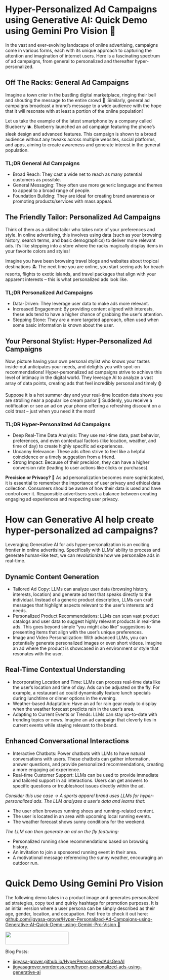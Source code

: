 # Hyper-Personalized Ad Campaigns using Generative AI: Quick Demo using Gemini Pro Vision 🎯

In the vast and ever-evolving landscape of online advertising, campaigns come in various forms, each with its unique approach to capturing the attention and imagination of internet users. Here is a fascinating spectrum of ad campaigns, from general to personalized and thereafter hyper-personalized. 

## Off The Racks: General Ad Campaigns

Imagine a town crier in the bustling digital marketplace, ringing their bell and shouting the message to the entire crowd 📣 Similarly, general ad campaigns broadcast a brand’s message to a wide audience with the hope that it will resonate with at least a portion of the online population!

Let us take the example of the latest smartphone by a company called Blueberry 🫐. Blueberry launched an ad campaign featuring the phone’s sleek design and advanced features. This campaign is shown to a broad audience without any tweaks across multiple websites, social platforms, and apps, aiming to create awareness and generate interest in the general population.

### TL;DR General Ad Campaigns

- Broad Reach: They cast a wide net to reach as many potential customers as possible.
- General Messaging: They often use more generic language and themes to appeal to a broad range of people.
- Foundation Building: They are ideal for creating brand awareness or promoting products/services with mass appeal.

## The Friendly Tailor: Personalized Ad Campaigns

Think of them as a skilled tailor who takes note of your preferences and style. In online advertising, this involves using data (such as your browsing history, search terms, and basic demographics) to deliver more relevant ads. It’s like stepping into a store where the racks magically display items in your favorite colors and styles!

Imagine you have been browsing travel blogs and websites about tropical destinations 🏝️ The next time you are online, you start seeing ads for beach resorts, flights to exotic islands, and travel packages that align with your apparent interests – this is what personalized ads look like.

### TL;DR Personalized Ad Campaigns

- Data-Driven: They leverage user data to make ads more relevant.
- Increased Engagement: By providing content aligned with interests, these ads tend to have a higher chance of grabbing the user’s attention.
- Stepping Stone: They are a more targeted approach, often used when some basic information is known about the user.

## Your Personal Stylist: Hyper-Personalized Ad Campaigns

Now, picture having your own personal stylist who knows your tastes inside-out anticipates your needs, and delights you with spot-on recommendations! Hyper-personalized ad campaigns strive to achieve this level of intimacy in the digital world. They leverage AI to analyze a vast array of data points, creating ads that feel incredibly personal and timely ⌚️

Suppose it is a hot summer day and your real-time location data shows you are strolling near a popular ice cream parlor 🍦 Suddenly, you receive a notification or see an ad on your phone offering a refreshing discount on a cold treat – just when you need it the most!

### TL;DR Hyper-Personalized Ad Campaigns

- Deep Real-Time Data Analysis: They use real-time data, past behavior, preferences, and even contextual factors (like location, weather, and time of day) to create highly specific ad experiences.
- Uncanny Relevance: These ads often strive to feel like a helpful coincidence or a timely suggestion from a friend.
- Strong Impact: Because of their precision, they can have a higher conversion rate (leading to user actions like clicks or purchases).

**Precision or Privacy? 🔐** As ad personalization becomes more sophisticated, it is essential to remember the importance of user privacy and ethical data collection. Consumers should be aware of how their data is used and have control over it. Responsible advertisers seek a balance between creating engaging ad experiences and respecting user privacy.

# How can Generative AI help create hyper-personalized ad campaigns?

Leveraging Generative AI for ads hyper-personalization is an exciting frontier in online advertising. Specifically with LLMs’ ability to process and generate human-like text, we can revolutionize how we personalize ads in real-time.

## Dynamic Content Generation

- Tailored Ad Copy: LLMs can analyze user data (browsing history, interests, location) and generate ad text that speaks directly to the individual. Instead of a generic product description, LLMs can craft messages that highlight aspects relevant to the user’s interests and needs.
- Personalized Product Recommendations: LLMs can scan vast product catalogs and user data to suggest highly relevant products in real-time ads. This goes beyond simple “you might also like” suggestions to presenting items that align with the user’s unique preferences.
- Image and Video Personalization: With advanced LLMs, you can potentially generate personalized images or even short videos. Imagine an ad where the product is showcased in an environment or style that resonates with the user.

## Real-Time Contextual Understanding

- Incorporating Location and Time: LLMs can process real-time data like the user’s location and time of day. Ads can be adjusted on the fly. For example, a restaurant ad could dynamically feature lunch specials during lunchtime or dinner options in the evening.
- Weather-based Adaptation: Have an ad for rain gear ready to display when the weather forecast predicts rain in the user’s area.
- Adapting to Current Events or Trends: LLMs can stay up-to-date with trending topics or news. Imagine an ad campaign that cleverly ties in current events while staying relevant to the brand.

## Enhanced Conversational Interactions

- Interactive Chatbots: Power chatbots with LLMs to have natural conversations with users. These chatbots can gather information, answer questions, and provide personalized recommendations, creating a more engaging ad experience.
- Real-time Customer Support: LLMs can be used to provide immediate and tailored support in ad interactions. Users can get answers to specific questions or troubleshoot issues directly within the ad.

_Consider this use case → A sports apparel brand uses LLMs for hyper-personalized ads. The LLM analyzes a user’s data and learns that:_

- The user often browses running shoes and running-related content.
- The user is located in an area with upcoming local running events.
- The weather forecast shows sunny conditions for the weekend.

_The LLM can then generate an ad on the fly featuring:_

- Personalized running shoe recommendations based on browsing history.
- An invitation to join a sponsored running event in their area.
- A motivational message referencing the sunny weather, encouraging an outdoor run.

# Quick Demo Using Gemini Pro Vision

The following demo takes in a product image and generates personalized ad strategies, copy text and quirky hashtags for promotion purposes. It is an initial version where a user persona can be simply described as their age, gender, location, and occupation. Feel free to check it out here: [github.com/jigyasa-grover/Hyper-Personalized-Ad-Campaigns-using-Generative-AI-Quick-Demo-using-Gemini-Pro-Vision 👀](https://github.com/jigyasa-grover/Hyper-Personalized-Ad-Campaigns-using-Generative-AI-Quick-Demo-using-Gemini-Pro-Vision)

<a href="https://colab.research.google.com/github/jigyasa-grover/Hyper-Personalized-Ad-Campaigns-using-Generative-AI-Quick-Demo-using-Gemini-Pro-Vision/blob/main/Hyper_Personalized_Ad_Campaigns_using_Generative_AI_Gemini_Pro_Vision.ipynb"><img src="https://colab.research.google.com/assets/colab-badge.svg" width="200" height="40"></a>

Blog Posts:
- [jigyasa-grover.github.io/HyperPersonalizedAdsGenAI](https://jigyasa-grover.github.io/HyperPersonalizedAdsGenAI/)
- [jigyasagrover.wordpress.com/hyper-personalized-ads-using-generative-ai](https://jigyasagrover.wordpress.com/2024/01/23/hyper-personalized-ad-campaigns-using-generative-ai-quick-demo-using-gemini-pro-vision-%f0%9f%8e%af/)
